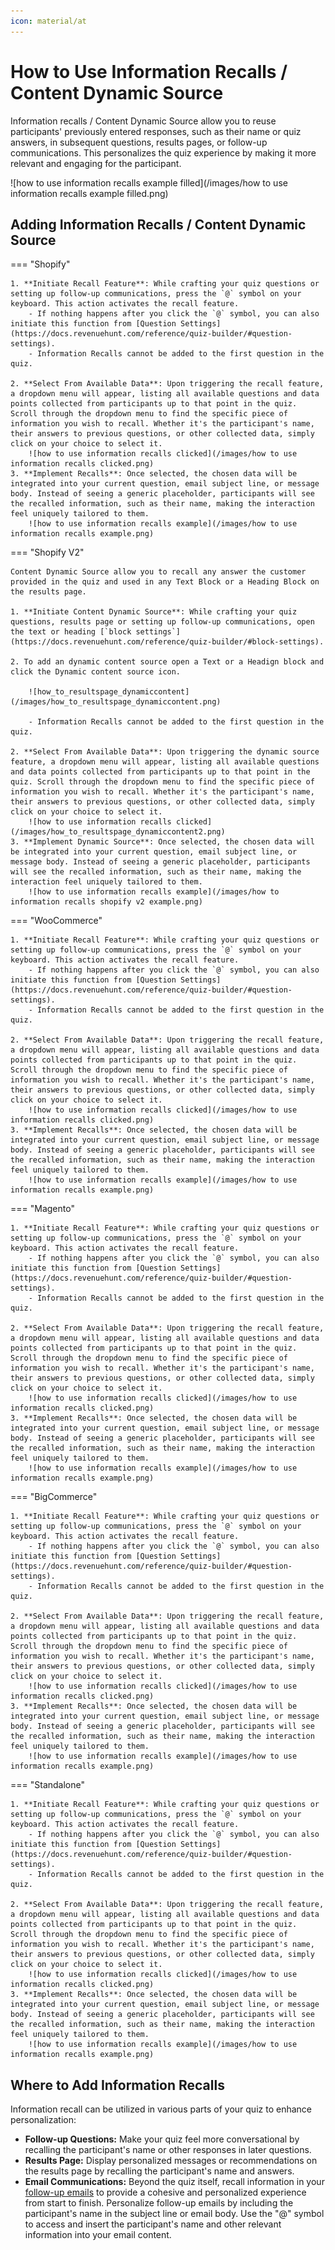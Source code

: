 ```yaml
---
icon: material/at
---
```


# How to Use Information Recalls / Content Dynamic Source

Information recalls / Content Dynamic Source allow you to reuse participants' previously entered responses, such as their name or quiz answers, in subsequent questions, results pages, or follow-up communications. This personalizes the quiz experience by making it more relevant and engaging for the participant.

![how to use information recalls example filled](/images/how to use information recalls example filled.png)

## Adding Information Recalls / Content Dynamic Source

=== "Shopify"

    1. **Initiate Recall Feature**: While crafting your quiz questions or setting up follow-up communications, press the `@` symbol on your keyboard. This action activates the recall feature. 
        - If nothing happens after you click the `@` symbol, you can also initiate this function from [Question Settings](https://docs.revenuehunt.com/reference/quiz-builder/#question-settings).
        - Information Recalls cannot be added to the first question in the quiz.

    2. **Select From Available Data**: Upon triggering the recall feature, a dropdown menu will appear, listing all available questions and data points collected from participants up to that point in the quiz. Scroll through the dropdown menu to find the specific piece of information you wish to recall. Whether it's the participant's name, their answers to previous questions, or other collected data, simply click on your choice to select it.
        ![how to use information recalls clicked](/images/how to use information recalls clicked.png)
    3. **Implement Recalls**: Once selected, the chosen data will be integrated into your current question, email subject line, or message body. Instead of seeing a generic placeholder, participants will see the recalled information, such as their name, making the interaction feel uniquely tailored to them.
        ![how to use information recalls example](/images/how to use information recalls example.png)


=== "Shopify V2"

    Content Dynamic Source allow you to recall any answer the customer provided in the quiz and used in any Text Block or a Heading Block on the results page.

    1. **Initiate Content Dynamic Source**: While crafting your quiz questions, results page or setting up follow-up communications, open the text or heading [`block settings`](https://docs.revenuehunt.com/reference/quiz-builder/#block-settings).

    2. To add an dynamic content source open a Text or a Headign block and click the Dynamic content source icon.

        ![how_to_resultspage_dynamiccontent](/images/how_to_resultspage_dynamiccontent.png)

        - Information Recalls cannot be added to the first question in the quiz.

    2. **Select From Available Data**: Upon triggering the dynamic source feature, a dropdown menu will appear, listing all available questions and data points collected from participants up to that point in the quiz. Scroll through the dropdown menu to find the specific piece of information you wish to recall. Whether it's the participant's name, their answers to previous questions, or other collected data, simply click on your choice to select it.
        ![how to use information recalls clicked](/images/how_to_resultspage_dynamiccontent2.png)
    3. **Implement Dynamic Source**: Once selected, the chosen data will be integrated into your current question, email subject line, or message body. Instead of seeing a generic placeholder, participants will see the recalled information, such as their name, making the interaction feel uniquely tailored to them.
        ![how to use information recalls example](/images/how to information recalls shopify v2 example.png)


=== "WooCommerce"

    1. **Initiate Recall Feature**: While crafting your quiz questions or setting up follow-up communications, press the `@` symbol on your keyboard. This action activates the recall feature. 
        - If nothing happens after you click the `@` symbol, you can also initiate this function from [Question Settings](https://docs.revenuehunt.com/reference/quiz-builder/#question-settings).
        - Information Recalls cannot be added to the first question in the quiz.

    2. **Select From Available Data**: Upon triggering the recall feature, a dropdown menu will appear, listing all available questions and data points collected from participants up to that point in the quiz. Scroll through the dropdown menu to find the specific piece of information you wish to recall. Whether it's the participant's name, their answers to previous questions, or other collected data, simply click on your choice to select it.
        ![how to use information recalls clicked](/images/how to use information recalls clicked.png)
    3. **Implement Recalls**: Once selected, the chosen data will be integrated into your current question, email subject line, or message body. Instead of seeing a generic placeholder, participants will see the recalled information, such as their name, making the interaction feel uniquely tailored to them.
        ![how to use information recalls example](/images/how to use information recalls example.png)


=== "Magento"

    1. **Initiate Recall Feature**: While crafting your quiz questions or setting up follow-up communications, press the `@` symbol on your keyboard. This action activates the recall feature. 
        - If nothing happens after you click the `@` symbol, you can also initiate this function from [Question Settings](https://docs.revenuehunt.com/reference/quiz-builder/#question-settings).
        - Information Recalls cannot be added to the first question in the quiz.

    2. **Select From Available Data**: Upon triggering the recall feature, a dropdown menu will appear, listing all available questions and data points collected from participants up to that point in the quiz. Scroll through the dropdown menu to find the specific piece of information you wish to recall. Whether it's the participant's name, their answers to previous questions, or other collected data, simply click on your choice to select it.
        ![how to use information recalls clicked](/images/how to use information recalls clicked.png)
    3. **Implement Recalls**: Once selected, the chosen data will be integrated into your current question, email subject line, or message body. Instead of seeing a generic placeholder, participants will see the recalled information, such as their name, making the interaction feel uniquely tailored to them.
        ![how to use information recalls example](/images/how to use information recalls example.png)


=== "BigCommerce"

    1. **Initiate Recall Feature**: While crafting your quiz questions or setting up follow-up communications, press the `@` symbol on your keyboard. This action activates the recall feature. 
        - If nothing happens after you click the `@` symbol, you can also initiate this function from [Question Settings](https://docs.revenuehunt.com/reference/quiz-builder/#question-settings).
        - Information Recalls cannot be added to the first question in the quiz.

    2. **Select From Available Data**: Upon triggering the recall feature, a dropdown menu will appear, listing all available questions and data points collected from participants up to that point in the quiz. Scroll through the dropdown menu to find the specific piece of information you wish to recall. Whether it's the participant's name, their answers to previous questions, or other collected data, simply click on your choice to select it.
        ![how to use information recalls clicked](/images/how to use information recalls clicked.png)
    3. **Implement Recalls**: Once selected, the chosen data will be integrated into your current question, email subject line, or message body. Instead of seeing a generic placeholder, participants will see the recalled information, such as their name, making the interaction feel uniquely tailored to them.
        ![how to use information recalls example](/images/how to use information recalls example.png)


=== "Standalone"

    1. **Initiate Recall Feature**: While crafting your quiz questions or setting up follow-up communications, press the `@` symbol on your keyboard. This action activates the recall feature. 
        - If nothing happens after you click the `@` symbol, you can also initiate this function from [Question Settings](https://docs.revenuehunt.com/reference/quiz-builder/#question-settings).
        - Information Recalls cannot be added to the first question in the quiz.

    2. **Select From Available Data**: Upon triggering the recall feature, a dropdown menu will appear, listing all available questions and data points collected from participants up to that point in the quiz. Scroll through the dropdown menu to find the specific piece of information you wish to recall. Whether it's the participant's name, their answers to previous questions, or other collected data, simply click on your choice to select it.
        ![how to use information recalls clicked](/images/how to use information recalls clicked.png)
    3. **Implement Recalls**: Once selected, the chosen data will be integrated into your current question, email subject line, or message body. Instead of seeing a generic placeholder, participants will see the recalled information, such as their name, making the interaction feel uniquely tailored to them.
        ![how to use information recalls example](/images/how to use information recalls example.png)

## Where to Add Information Recalls

Information recall can be utilized in various parts of your quiz to enhance personalization:

- **Follow-up Questions:** Make your quiz feel more conversational by recalling the participant's name or other responses in later questions.
- **Results Page:** Display personalized messages or recommendations on the results page by recalling the participant's name and answers.
- **Email Communications:** Beyond the quiz itself, recall information in your [follow-up emails](https://docs.revenuehunt.com/how-to-guides/send-result-emails/) to provide a cohesive and personalized experience from start to finish. Personalize follow-up emails by including the participant's name in the subject line or email body. Use the "@" symbol to access and insert the participant's name and other relevant information into your email content.


 